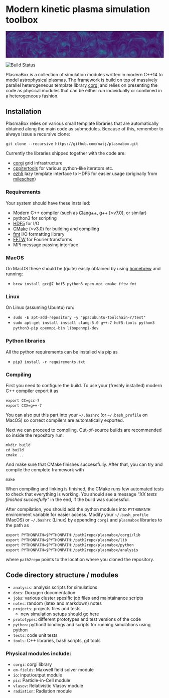 # Modern kinetic plasma simulation toolbox
<img align="top" src="notes/header.png">

[![Build Status](https://travis-ci.com/natj/plasmabox.svg?branch=master)](https://travis-ci.com/natj/plasmabox)

PlasmaBox is a collection of simulation modules written in modern C++14 to model astrophysical plasmas. The framework is build on top of massively parallel heterogeneous template library [corgi](https://github.com/natj/corgi) and relies on presenting the code as physical modules that can be either run individually or combined in a heterogeneous fashion.


## Installation

PlasmaBox relies on various small template libraries that are automatically obtained along the main code as submodules. Because of this, remember to always issue a recursive clone:
```
git clone --recursive https://github.com/natj/plasmabox.git
```
Currently the libraries shipped together with the code are:
- [corgi](https://github.com/natj/corgi) grid infrastructure
- [cppitertools](https://github.com/ryanhaining/cppitertools) for various python-like iterators etc.
- [ezh5](https://github.com/natj/ezh5) lazy template interface to HDF5 for easier usage (originally from [mileschen](https://github.com/mileschen360/ezh5))


### Requirements
Your system should have these installed:
- Modern C++ compiler (such as [Clang++](https://clang.llvm.org/), g++ [>v7.0], or similar)
- python3 for scripting
- [HDF5](https://support.hdfgroup.org/HDF5/) for I/O
- [CMake](https://cmake.org/) (>v3.0) for building and compiling
- [fmt](https://github.com/fmtlib/fmt) I/O formatting library
- [FFTW](http://www.fftw.org/) for Fourier transforms
- MPI message passing interface


### MacOS
On MacOS these should be (quite) easily obtained by using [homebrew](https://brew.sh/) and running:
- `brew install gcc@7 hdf5 python3 open-mpi cmake fftw fmt`

### Linux
On Linux (assuming Ubuntu) run:
- `sudo -E apt-add-repository -y "ppa:ubuntu-toolchain-r/test"`
- `sudo apt-get install install clang-5.0 g++-7 hdf5-tools python3 python3-pip openmpi-bin libopenmpi-dev`

### Python libraries
All the python requirements can be installed via pip as
- `pip3 install -r requirements.txt`



### Compiling

First you need to configure the build. To use your (freshly installed) modern C++ compiler export it as
```
export CC=gcc-7
export CXX=g++-7
```
You can also put this part into your `~/.bashrc` (or `~/.bash_profile` on MacOS) so correct compilers are automatically exported.

Next we can proceed to compiling. Out-of-source builds are recommended so inside the repository run:
```
mkdir build
cd build
cmake ..
```
And make sure that CMake finishes successfully. After that, you can try and compile the complete framework with
```
make
```

When compiling and linking is finished, the CMake runs few automated tests to check that everything is working. You should see a message *"XX tests finished succesfully"* in the end, if the build was successful.


After compilation, you should add the python modules into `PYTHONPATH` environment variable for easier access. Modify your `~/.bash_profile` (MacOS) or `~/.bashrc` (Linux) by appending `corgi` and `plasmabox` libraries to the path as
```
export PYTHONPATH=$PYTHONPATH:/path2repo/plasmabox/corgi/lib
export PYTHONPATH=$PYTHONPATH:/path2repo/plasmabox/lib
export PYTHONPATH=$PYTHONPATH:/path2repo/plasmabox/python
export PYTHONPATH=$PYTHONPATH:/path2repo/plasmabox/analysis
```
where `path2repo` points to the location where you cloned the repository.



## Code directory structure / modules
- `analysis`: analysis scripts for simulations
- `docs`: Doxygen documentation
- `jobs`: various cluster spesific job files and maintainance scripts
- `notes`: random (latex and markdown) notes 
- `projects`: projects files and tests
    - new simulation setups should go here
- `prototypes`: different prototypes and test versions of the code
- `python`: python3 bindings and scripts for running simulations using python
- `tests`: code unit tests
- `tools`: C++ libraries, bash scripts, git tools

### Physical modules include:
- `corgi`: corgi library
- `em-fields`: Maxwell field solver module
- `io`: input/output module
- `pic`: Particle-in-Cell module
- `vlasov`: Relativistic Vlasov module
- `radiation`: Radiation module 



